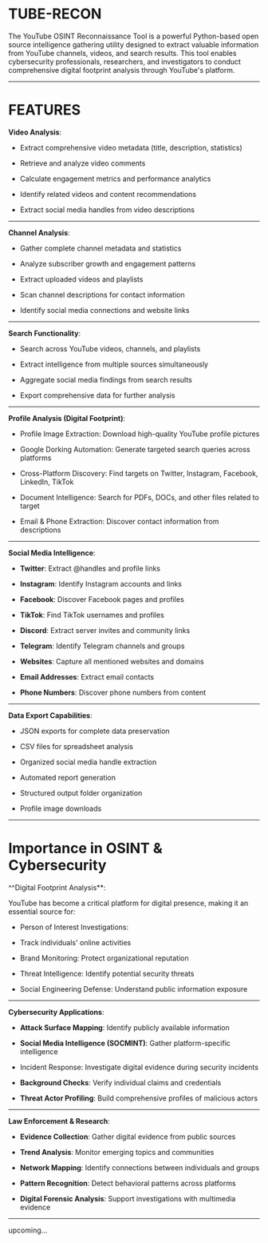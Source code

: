 # TUBE-RECON

The YouTube OSINT Reconnaissance Tool is a powerful Python-based open source intelligence gathering utility designed to extract valuable information from YouTube channels, videos, and search results. This tool enables cybersecurity professionals, researchers, and investigators to conduct comprehensive digital footprint analysis through YouTube's platform.

- - - 

# FEATURES

**Video Analysis**:

- Extract comprehensive video metadata (title, description, statistics)

- Retrieve and analyze video comments

- Calculate engagement metrics and performance analytics

- Identify related videos and content recommendations

- Extract social media handles from video descriptions

- - - 

**Channel Analysis**:

- Gather complete channel metadata and statistics

- Analyze subscriber growth and engagement patterns

- Extract uploaded videos and playlists

- Scan channel descriptions for contact information

- Identify social media connections and website links

- - -

**Search Functionality**:

- Search across YouTube videos, channels, and playlists

- Extract intelligence from multiple sources simultaneously

- Aggregate social media findings from search results

- Export comprehensive data for further analysis

- - - 

**Profile Analysis (Digital Footprint)**:

- Profile Image Extraction: Download high-quality YouTube profile pictures

- Google Dorking Automation: Generate targeted search queries across platforms

- Cross-Platform Discovery: Find targets on Twitter, Instagram, Facebook, LinkedIn, TikTok

- Document Intelligence: Search for PDFs, DOCs, and other files related to target

- Email & Phone Extraction: Discover contact information from descriptions

- - - 

**Social Media Intelligence**:

- **Twitter**: Extract @handles and profile links

- **Instagram**: Identify Instagram accounts and links

- **Facebook**: Discover Facebook pages and profiles

- **TikTok**: Find TikTok usernames and profiles

- **Discord**: Extract server invites and community links

- **Telegram**: Identify Telegram channels and groups

- **Websites**: Capture all mentioned websites and domains

- **Email Addresses**: Extract email contacts

- **Phone Numbers**: Discover phone numbers from content

- - - 

**Data Export Capabilities**:

- JSON exports for complete data preservation

- CSV files for spreadsheet analysis

- Organized social media handle extraction

- Automated report generation

- Structured output folder organization

- Profile image downloads

- - - 

# Importance in OSINT & Cybersecurity

^^Digital Footprint Analysis**:

YouTube has become a critical platform for digital presence, making it an essential source for:

- Person of Interest Investigations:

- Track individuals' online activities

- Brand Monitoring: Protect organizational reputation

- Threat Intelligence: Identify potential security threats

- Social Engineering Defense: Understand public information exposure

- - - 

**Cybersecurity Applications**:

- **Attack Surface Mapping**: Identify publicly available information

- **Social Media Intelligence (SOCMINT)**: Gather platform-specific intelligence

- Incident Response: Investigate digital evidence during security incidents

- **Background Checks**: Verify individual claims and credentials

- **Threat Actor Profiling**: Build comprehensive profiles of malicious actors

- - - 
**Law Enforcement & Research**:

 
- **Evidence Collection**: Gather digital evidence from public sources

- **Trend Analysis**: Monitor emerging topics and communities

- **Network Mapping**: Identify connections between individuals and groups

- **Pattern Recognition**: Detect behavioral patterns across platforms

- **Digital Forensic Analysis**: Support investigations with multimedia evidence

- - - 
upcoming…


